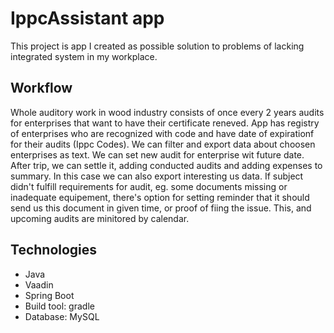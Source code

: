 # IppcAssistant app

This project is app I created as possible solution to problems of lacking integrated system in my workplace. 

## Workflow

Whole auditory work in wood industry consists of once every 2 years audits for enterprises that want to have their certificate reneved.
App has registry of enterprises who are recognized with code and have date of expirationf for their audits (Ippc Codes). 
We can filter and export data about choosen enterprises as text. We can set new audit for enterprise wit future date.
After trip, we can settle it, adding conducted audits and adding expenses to summary. In this case we can also export interesting us data.
If subject didn't fulfill requirements for audit, eg. some documents missing or inadequate equipement, there's option for setting reminder that 
it should send us this document in given time, or proof of fiing the issue. This, and upcoming audits are minitored by calendar.

## Technologies

* Java
* Vaadin
* Spring Boot
* Build tool: gradle
* Database: MySQL


